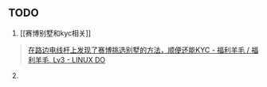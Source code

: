 ## TODO
1. [[赛博别墅和kyc相关]]
> 	[在路边电线杆上发现了赛博挑选别墅的方法，顺便还能KYC - 福利羊毛 / 福利羊毛, Lv3 - LINUX DO](https://linux.do/t/topic/582503)
2. 

